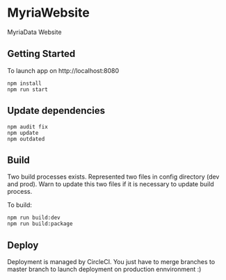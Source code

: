 # MyriaWebsite
MyriaData Website

## Getting Started
To launch app on http://localhost:8080
```
npm install
npm run start
```

## Update dependencies
```
npm audit fix
npm update
npm outdated
```

## Build
Two build processes exists. Represented two files in config directory (dev and prod).
Warn to update this two files if it is necessary to update build process.

To build:
```
npm run build:dev
npm run build:package
```

## Deploy
Deployment is managed by CircleCI.
You just have to merge branches to master branch to launch deployment on production ennvironment :) 


